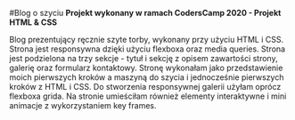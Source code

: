 #Blog o szyciu
**Projekt wykonany w ramach CodersCamp 2020 - Projekt  HTML & CSS** 

Blog prezentujący ręcznie szyte torby, wykonany przy użyciu HTML i CSS. Strona jest responsywna dzięki użyciu flexboxa oraz media queries. Strona jest podzielona na trzy sekcje - tytuł i sekcję z opisem zawartości strony, galerię oraz formularz kontaktowy. Stronę wykonałam jako przedstawienie moich pierwszych kroków a maszyną do szycia i jednocześnie pierwszych kroków z HTML i  CSS. Do stworzenia responsywnej galerii użyłam oprócz flexboxa grida. Na stronie umieściłam również elementy interaktywne i mini animacje z wykorzystaniem key frames. 
